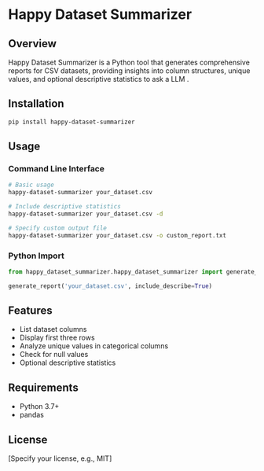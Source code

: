 
# Happy Dataset Summarizer

## Overview

Happy Dataset Summarizer is a Python tool that generates comprehensive reports for CSV datasets, providing insights into column structures, unique values, and optional descriptive statistics to ask a LLM .

## Installation

```bash
pip install happy-dataset-summarizer
```

## Usage

### Command Line Interface

```bash
# Basic usage
happy-dataset-summarizer your_dataset.csv

# Include descriptive statistics
happy-dataset-summarizer your_dataset.csv -d

# Specify custom output file
happy-dataset-summarizer your_dataset.csv -o custom_report.txt
```

### Python Import

```python
from happy_dataset_summarizer.happy_dataset_summarizer import generate_report

generate_report('your_dataset.csv', include_describe=True)
```

## Features

- List dataset columns
- Display first three rows
- Analyze unique values in categorical columns
- Check for null values
- Optional descriptive statistics

## Requirements

- Python 3.7+
- pandas

## License

[Specify your license, e.g., MIT]

